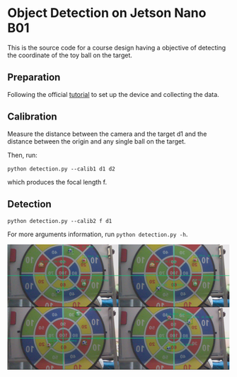 # Object Detection on Jetson Nano B01

This is the source code for a course design having a objective of detecting the coordinate of the toy ball on the target.

## Preparation

Following the official [tutorial](https://github.com/dusty-nv/jetson-inference) to set up the device and collecting the data.

## Calibration

Measure the distance between the camera and the target d1 and the distance between the origin and any single ball on the target.

Then, run:

```
python detection.py --calib1 d1 d2
```
which produces the focal length f.

## Detection

```
python detection.py --calib2 f d1
```

For more arguments information, run `python detection.py -h`.

![Demo](inference.png)
